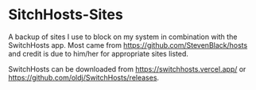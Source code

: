 # SitchHosts-Sites
A backup of sites I use to block on my system in combination with the SwitchHosts app. Most came from https://github.com/StevenBlack/hosts and credit is due to him/her for appropriate sites listed.

SwitchHosts can be downloaded from https://switchhosts.vercel.app/ or https://github.com/oldj/SwitchHosts/releases.

